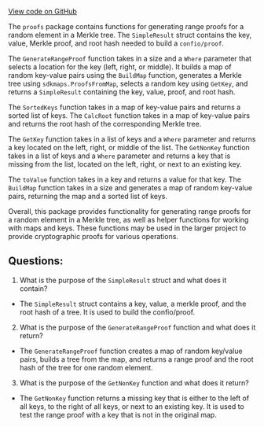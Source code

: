 [View code on GitHub](https://github.com/cosmos/cosmos-sdk/blob/main/store/internal/proofs/helpers.go)

The `proofs` package contains functions for generating range proofs for a random element in a Merkle tree. The `SimpleResult` struct contains the key, value, Merkle proof, and root hash needed to build a `confio/proof`. 

The `GenerateRangeProof` function takes in a size and a `Where` parameter that selects a location for the key (left, right, or middle). It builds a map of random key-value pairs using the `BuildMap` function, generates a Merkle tree using `sdkmaps.ProofsFromMap`, selects a random key using `GetKey`, and returns a `SimpleResult` containing the key, value, proof, and root hash. 

The `SortedKeys` function takes in a map of key-value pairs and returns a sorted list of keys. The `CalcRoot` function takes in a map of key-value pairs and returns the root hash of the corresponding Merkle tree. 

The `GetKey` function takes in a list of keys and a `Where` parameter and returns a key located on the left, right, or middle of the list. The `GetNonKey` function takes in a list of keys and a `Where` parameter and returns a key that is missing from the list, located on the left, right, or next to an existing key. 

The `toValue` function takes in a key and returns a value for that key. The `BuildMap` function takes in a size and generates a map of random key-value pairs, returning the map and a sorted list of keys. 

Overall, this package provides functionality for generating range proofs for a random element in a Merkle tree, as well as helper functions for working with maps and keys. These functions may be used in the larger project to provide cryptographic proofs for various operations.
## Questions: 
 1. What is the purpose of the `SimpleResult` struct and what does it contain?
- The `SimpleResult` struct contains a key, value, a merkle proof, and the root hash of a tree. It is used to build the confio/proof.

2. What is the purpose of the `GenerateRangeProof` function and what does it return?
- The `GenerateRangeProof` function creates a map of random key/value pairs, builds a tree from the map, and returns a range proof and the root hash of the tree for one random element.

3. What is the purpose of the `GetNonKey` function and what does it return?
- The `GetNonKey` function returns a missing key that is either to the left of all keys, to the right of all keys, or next to an existing key. It is used to test the range proof with a key that is not in the original map.